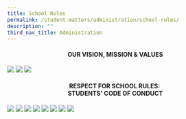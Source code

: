 ```yaml
---
title: School Rules
permalink: /student-matters/administration/school-rules/
description: ""
third_nav_title: Administration
---
```

<h4 style="text-align: center;"><strong>OUR VISION, MISSION &amp; VALUES</strong></h4>
<img src="/images/sr1.jpeg">
<img src="/images/sr2.jpeg">
<img src="/images/sr3.jpeg">
<h4 style="text-align: center;"><strong>RESPECT FOR SCHOOL RULES:&nbsp;<br /></strong><strong>STUDENTS' CODE OF CONDUCT</strong></h4>
<img src="/images/sr4.jpeg">
<img src="/images/sr5.jpeg">
<img src="/images/sr6.jpeg">
<img src="/images/sr7.jpeg">
<img src="/images/sr8.jpeg">
<img src="/images/sr9.jpeg">
<img src="/images/sr10.jpeg">
<img src="/images/sr11.jpeg">